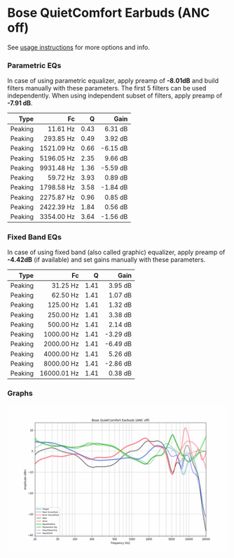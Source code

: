 # Bose QuietComfort Earbuds (ANC off)
See [usage instructions](https://github.com/jaakkopasanen/AutoEq#usage) for more options and info.

### Parametric EQs
In case of using parametric equalizer, apply preamp of **-8.01dB** and build filters manually
with these parameters. The first 5 filters can be used independently.
When using independent subset of filters, apply preamp of **-7.91 dB**.

| Type    | Fc         |    Q | Gain     |
|--------:|-----------:|-----:|---------:|
| Peaking | 11.61 Hz   | 0.43 | 6.31 dB  |
| Peaking | 293.85 Hz  | 0.49 | 3.92 dB  |
| Peaking | 1521.09 Hz | 0.66 | -6.15 dB |
| Peaking | 5196.05 Hz | 2.35 | 9.66 dB  |
| Peaking | 9931.48 Hz | 1.36 | -5.59 dB |
| Peaking | 59.72 Hz   | 3.93 | 0.89 dB  |
| Peaking | 1798.58 Hz | 3.58 | -1.84 dB |
| Peaking | 2275.87 Hz | 0.96 | 0.85 dB  |
| Peaking | 2422.39 Hz | 1.84 | 0.56 dB  |
| Peaking | 3354.00 Hz | 3.64 | -1.56 dB |

### Fixed Band EQs
In case of using fixed band (also called graphic) equalizer, apply preamp of **-4.42dB**
(if available) and set gains manually with these parameters.

| Type    | Fc          |    Q | Gain     |
|--------:|------------:|-----:|---------:|
| Peaking | 31.25 Hz    | 1.41 | 3.95 dB  |
| Peaking | 62.50 Hz    | 1.41 | 1.07 dB  |
| Peaking | 125.00 Hz   | 1.41 | 1.32 dB  |
| Peaking | 250.00 Hz   | 1.41 | 3.38 dB  |
| Peaking | 500.00 Hz   | 1.41 | 2.14 dB  |
| Peaking | 1000.00 Hz  | 1.41 | -3.29 dB |
| Peaking | 2000.00 Hz  | 1.41 | -6.49 dB |
| Peaking | 4000.00 Hz  | 1.41 | 5.26 dB  |
| Peaking | 8000.00 Hz  | 1.41 | -2.86 dB |
| Peaking | 16000.01 Hz | 1.41 | 0.38 dB  |

### Graphs
![](./Bose%20QuietComfort%20Earbuds%20(ANC%20off).png)